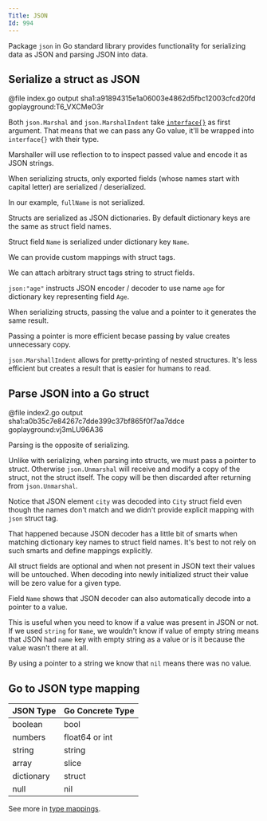 ```yaml
---
Title: JSON
Id: 994
---
```

Package `json` in Go standard library provides functionality for serializing data as JSON and parsing JSON into data.

## Serialize a struct as JSON

@file index.go output sha1:a91894315e1a06003e4862d5fbc12003cfcd20fd goplayground:T6_VXCMeO3r

Both `json.Marshal` and `json.MarshalIndent` take [`interface{}`](ch-der300hf) as first argument. That means that we can pass any Go value, it'll be wrapped into `interface{}` with their type.

Marshaller will use reflection to to inspect passed value and encode it as JSON strings.

When serializing structs, only exported fields (whose names start with capital letter) are serialized / deserialized.

In our example, `fullName` is not serialized.

Structs are serialized as JSON dictionaries. By default dictionary keys are the same as struct field names.

Struct field `Name` is serialized under dictionary key `Name`.

We can provide custom mappings with struct tags.

We can attach arbitrary struct tags string to struct fields.

`json:"age"` instructs JSON encoder / decoder to use name `age` for dictionary key representing field `Age`.

When serializing structs, passing the value and a pointer to it generates the same result.

Passing a pointer is more efficient becase passing by value creates unnecessary copy.

`json.MarshallIndent` allows for pretty-printing of nested structures. It's less efficient but creates a result that is easier for humans to read.

## Parse JSON into a Go struct

@file index2.go output sha1:a0b35c7e84267c7dde399c37bf865f0f7aa7ddce goplayground:vj3mLU96A36

Parsing is the opposite of serializing.

Unlike with serializing, when parsing into structs, we must pass a pointer to struct. Otherwise `json.Unmarshal` will receive and modify a copy of the struct, not the struct itself. The copy will be then discarded after returning from `json.Unmarshal`.

Notice that JSON element `city` was decoded into `City` struct field even though the names don't match and we didn't provide explicit mapping with `json` struct tag.

That happened because JSON decoder has a little bit of smarts when matching dictionary key names to struct field names. It's best to not rely on such smarts and define mappings explicitly.

All struct fields are optional and when not present in JSON text their values will be untouched. When decoding into newly initialized struct their value will be zero value for a given type.

Field `Name` shows that JSON decoder can also automatically decode into a pointer to a value.

This is useful when you need to know if a value was present in JSON or not. If we used `string` for `Name`, we wouldn't know if value of empty string means that JSON had `name` key with empty string as a value or is it because the value wasn't there at all.

By using a pointer to a string we know that `nil` means there was no value.

## Go to JSON type mapping

| JSON Type | Go Concrete Type |
| ------ | ------ |
| boolean   | bool   |
| numbers   | float64 or int   |
| string   | string   |
| array | slice |
| dictionary | struct |
| null   | nil   |

See more in [type mappings](a-g32600tb).